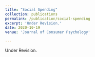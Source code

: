 ```yaml
---
title: "Social Spending"
collection: publications
permalink: /publication/social-spending
excerpt: 'Under Revision.'
date: 2020-10-19
venue: 'Journal of Consumer Psychology'

---
```

Under Revision.

